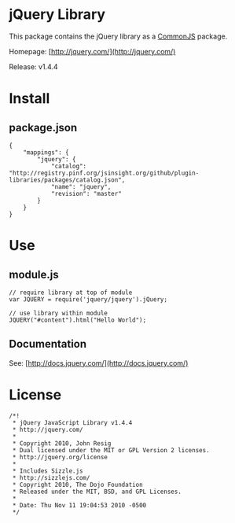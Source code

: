 jQuery Library
==============

This package contains the jQuery library as a [CommonJS](http://www.commonjs.org/) package.

Homepage: [http://jquery.com/](http://jquery.com/)

Release: v1.4.4


Install
=======

package.json
------------

    {
        "mappings": {
            "jquery": {
                "catalog": "http://registry.pinf.org/jsinsight.org/github/plugin-libraries/packages/catalog.json",
                "name": "jquery",
                "revision": "master"
            }
        }
    }


Use
===

module.js
---------

    // require library at top of module
    var JQUERY = require('jquery/jquery').jQuery;

    // use library within module
    JQUERY("#content").html("Hello World");

Documentation
-------------

See: [http://docs.jquery.com/](http://docs.jquery.com/)


License
=======

    /*!
     * jQuery JavaScript Library v1.4.4
     * http://jquery.com/
     *
     * Copyright 2010, John Resig
     * Dual licensed under the MIT or GPL Version 2 licenses.
     * http://jquery.org/license
     *
     * Includes Sizzle.js
     * http://sizzlejs.com/
     * Copyright 2010, The Dojo Foundation
     * Released under the MIT, BSD, and GPL Licenses.
     *
     * Date: Thu Nov 11 19:04:53 2010 -0500
     */
